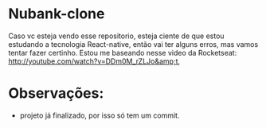 # Nubank-clone
Caso vc esteja vendo esse repositorio, esteja ciente de que estou estudando a tecnologia React-native, então vai ter alguns erros, mas vamos tentar fazer certinho. Estou me baseando nesse video da Rocketseat: http://youtube.com/watch?v=DDm0M_rZLJo&amp;t,

# Observações:

- projeto já finalizado, por isso só tem um commit.